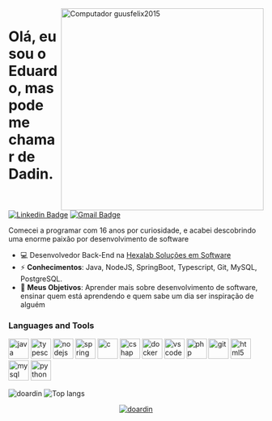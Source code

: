 <img src="https://baltaio.blob.core.windows.net/static/images/dark/home-hero-illustration.svg" min-width="400px" max-width="400px" width="400px" align="right" alt="Computador guusfelix2015">


<h1> Olá, eu sou o Eduardo, mas pode me chamar de Dadin. </h1>

[![Linkedin Badge](https://img.shields.io/badge/-LinkedIn-blue?style=flat-square&logo=Linkedin&logoColor=white&link=https://www.linkedin.com/in/doardin/)](https://www.linkedin.com/in/doardin/)
[![Gmail Badge](https://img.shields.io/badge/-Gmail-D14836?&style=flat-square&logo=Gmail&logoColor=white&link=mailto:eduardo.lopes234@gmail.com)](mailto:eduardo.lopes234@gmail.com)

Comecei a programar com 16 anos por curiosidade, e acabei descobrindo uma enorme paixão por desenvolvimento de software
- 💻 Desenvolvedor Back-End na [Hexalab Soluções em Software](https://hexalab.com.br/web/)
- ⚡ **Conhecimentos**: Java, NodeJS, SpringBoot, Typescript, Git, MySQL, PostgreSQL.
- 🚀  **Meus Objetivos**: Aprender mais sobre desenvolvimento de software, ensinar quem está aprendendo e quem sabe um dia ser inspiração de alguém

### Languages and Tools

<p align="left">
  <img src="https://cdn.jsdelivr.net/gh/devicons/devicon/icons/java/java-original.svg" alt="java" width="40" height="40"/> 
        <img src="https://cdn.jsdelivr.net/gh/devicons/devicon/icons/typescript/typescript-original.svg" alt="typescript" width="40" height="40"/> 
        <img src="https://cdn.jsdelivr.net/gh/devicons/devicon/icons/nodejs/nodejs-original.svg" alt="nodejs" width="40" height="40"/> 
        <img src="https://cdn.jsdelivr.net/gh/devicons/devicon/icons/spring/spring-original.svg" alt="spring" width="40" height="40"/> 
        <img src="https://cdn.jsdelivr.net/gh/devicons/devicon/icons/c/c-original.svg" alt="c" width="40" height="40"/> 
        <img src="https://cdn.jsdelivr.net/gh/devicons/devicon/icons/csharp/csharp-original.svg" alt="cshap" width="40" height="40"/> 
        <img src="https://cdn.jsdelivr.net/gh/devicons/devicon/icons/docker/docker-original.svg" alt="docker" width="40" height="40"/> 
        <img src="https://cdn.jsdelivr.net/gh/devicons/devicon/icons/vscode/vscode-original.svg" alt="vscode" width="40" height="40"/> 
        <img src="https://cdn.jsdelivr.net/gh/devicons/devicon/icons/php/php-original.svg" alt="php" width="40" height="40"/>
        <img src="https://cdn.jsdelivr.net/gh/devicons/devicon/icons/git/git-original.svg" alt="git" width="40" height="40"/> 
        <img src="https://cdn.jsdelivr.net/gh/devicons/devicon/icons/html5/html5-original.svg" alt="html5" width="40" height="40"/>
        <img src="https://cdn.jsdelivr.net/gh/devicons/devicon/icons/mysql/mysql-original.svg" alt="mysql" width="40" height="40"/>
        <img src="https://cdn.jsdelivr.net/gh/devicons/devicon/icons/python/python-original.svg" alt="python" width="40" height="40"/> 
<p>
    <img src="https://github-readme-stats.vercel.app/api?username=doardin&show_icons=true&title_color=fff&icon_color=00d9ff&text_color=c9d1d9&bg_color=161b22" alt="doardin" />
    <img src="https://github-readme-stats.vercel.app/api/top-langs/?username=doardin&layout=compact&show_icons=true&title_color=fff&icon_color=fff&text_color=c9d1d9&bg_color=161b22" alt="Top langs" />
</p>

<p align="center">
    <a href="https://github.com/doardin" target="_blank">
    <img alt="doardin" src="https://badges.pufler.dev/visits/doardin/doardin?logo=GitHub&label=Visits&color=success&logoColor=white&style=flat-square"/></a>
</p>
